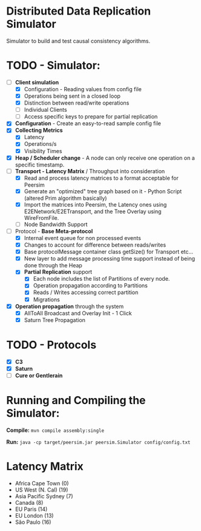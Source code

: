# Distributed Data Replication Simulator 
Simulator to build and test causal consistency algorithms.

# TODO - Simulator:
- [ ] **Client simulation**
  - [X] Configuration - Reading values from config file
  - [X] Operations being sent in a closed loop
  - [X] Distinction between read/write operations
  - [ ] Individual Clients
  - [ ] Access specific keys to prepare for partial replication
- [X] **Configuration** - Create an easy-to-read sample config file
- [X] **Collecting Metrics**
  - [X] Latency
  - [X] Operations/s
  - [X] Visibility Times
- [X] **Heap / Scheduler change** - A node can only receive one operation on a specific timestamp. 
- [ ] **Transport - Latency Matrix** / Throughput into consideration
  - [X] Read and process latency matrices to a format acceptable for Peersim
  - [X] Generate an "optimized" tree graph based on it - Python Script (altered Prim algorithm basically)
  - [X] Import the matrices into Peersim, the Latency ones using E2ENetwork/E2ETransport, and the Tree Overlay using WireFromFile. 
  - [ ] Node Bandwidth Support
- [ ] Protocol - **Base Meta-protocol**
    - [X] Internal event queue for non processed events
    - [X] Changes to account for difference between reads/writes
    - [X] Base protocolMessage container class getSize() for Transport etc...
    - [X] New layer to add message processing time support instead of being done through the Heap
    - [X] **Partial Replication** support
      - [X] Each node includes the list of Partitions of every node.
      - [X] Operation propagation according to Partitions
      - [X] Reads / Writes accessing correct partition
      - [X] Migrations
- [X] **Operation propagation** through the system
  - [X] AllToAll Broadcast and Overlay Init - 1 Click
  - [X] Saturn Tree Propagation

# TODO - Protocols
- [X] **C3**
- [X] **Saturn**
- [ ] **Cure or Gentlerain**

# Running and Compiling the Simulator:
**Compile:** ```mvn compile assembly:single```

**Run:** ```java -cp target/peersim.jar peersim.Simulator config/config.txt```


# Latency Matrix

- Africa Cape Town        (0)
- US West (N. Cal)        (19)
- Asia Pacific Sydney     (7) 
- Canada                  (8)
- EU Paris                (14)
- EU London               (13)
- São Paulo               (16)
